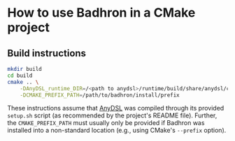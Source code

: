 # How to use Badhron in a CMake project

## Build instructions
```sh
mkdir build
cd build
cmake .. \
    -DAnyDSL_runtime_DIR=/<path to anydsl>/runtime/build/share/anydsl/cmake \
    -DCMAKE_PREFIX_PATH=/path/to/badhron/install/prefix
```
These instructions assume that [AnyDSL](https://github.com/anydsl/anydsl) was compiled 
through its provided `setup.sh` script (as recommended by the project's README file). 
Further, the `CMAKE_PREFIX_PATH` must usually only be provided if Badhron was installed 
into a non-standard location (e.g., using CMake's `--prefix` option).
